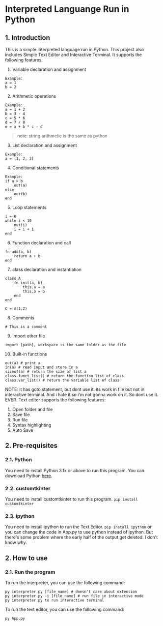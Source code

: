 # Interpreted Languange Run in Python
## 1. Introduction
This is a simple interpreted language run in Python. This project also includes Simple Text Editor and Interactive Terminal. It supports the following features:
1.  Variable declaration and assignment
```
Example:
a = 1
b = 2
```
2.  Arithmetic operations
```
Example:
a = 1 + 2
b = 3 - 4
c = 5 * 6
d = 7 / 8
e = a + b * c - d
```
>note: string arithmetic is the same as python

3.  List declaration and assignment
```
Example:
a = [1, 2, 3]
```
4.  Conditional statements
```
Example:
if a > b
    out(a)
else
    out(b)
end
```
5.  Loop statements
```
i = 0
while i < 10
    out(i)
    i = i + 1
end
```
6.  Function declaration and call
```
fn add(a, b)
    return a + b
end
```
7.  class declaration and instantiation
```
class A
    fn init(a, b)
        this.a = a
        this.b = b
    end
end

C = A(1,2)
```
8.  Comments
```
# This is a comment
```
9. Import other file
```
import [path], workspace is the same folder as the file
```
10. Built-in functions
```
out(a) # print a
in(a) # read input and store in a
sizeof(a) # return the size of list a
class.funct_list() # return the function list of class
class.var_list() # return the variable list of class
```
NOTE: it has goto statement, but dont use it. its work in file but not in interactive terminal. And i hate it so i'm not gonna work on it. So dont use it. EVER. 
Text editor supports the following features:
1.  Open folder and file
2.  Save file
3.  Run file
4.  Syntax highlighting
5.  Auto Save
## 2. Pre-requisites
### 2.1. Python
You need to install Python 3.1x or above to run this program. You can download Python [here](https://www.python.org/downloads/).
### 2.2. customtkinter
You need to install customtkinter to run this program. `pip install customtkinter`
### 2.3. ipython
You need to install ipython to run the Text Editor. `pip install ipython`
or you can change the code in App.py to use python instead of ipython. But there's some problem where the early half of the output get deleted. I don't know why. 
## 2. How to use
### 2.1. Run the program
To run the interpreter, you can use the following command:
```
py interpreter.py [file_name] # doesn't care about extension
py interpreter.py -i [file_name] # run file in interactive mode 
py interpreter.py to run interactive terminal

```
To run the text editor, you can use the following command:
```
py App.py
```
